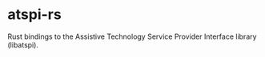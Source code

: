 # atspi-rs

Rust bindings to the Assistive Technology Service Provider Interface library (libatspi).
